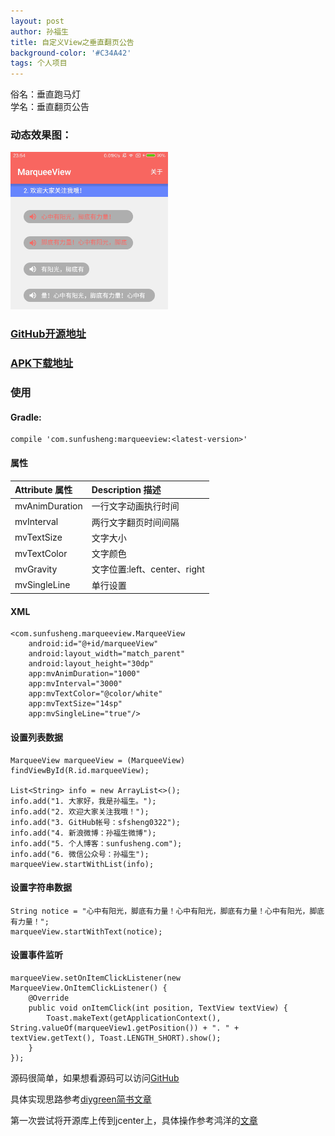```yaml
---
layout: post
author: 孙福生
title: 自定义View之垂直翻页公告
background-color: '#C34A42'
tags: 个人项目
---
```


俗名：垂直跑马灯  
学名：垂直翻页公告

### 动态效果图：

<img src="/assets/2016/MarqueeView_Gif.gif" style="width: 50%;"/>

### [GitHub开源地址](https://github.com/sfsheng0322/MarqueeView)

### [APK下载地址](http://fir.im/MarqueeView)

### 使用

#### Gradle:

    compile 'com.sunfusheng:marqueeview:<latest-version>'

#### 属性

| Attribute 属性          | Description 描述 |
|:---                    |:---|
| mvAnimDuration         | 一行文字动画执行时间           |
| mvInterval         | 两行文字翻页时间间隔           |
| mvTextSize         | 文字大小           |
| mvTextColor         | 文字颜色          |
| mvGravity         | 文字位置:left、center、right          |
| mvSingleLine         | 单行设置          |

#### XML

    <com.sunfusheng.marqueeview.MarqueeView
        android:id="@+id/marqueeView"
        android:layout_width="match_parent"
        android:layout_height="30dp"
        app:mvAnimDuration="1000"
        app:mvInterval="3000"
        app:mvTextColor="@color/white"
        app:mvTextSize="14sp"
        app:mvSingleLine="true"/>

#### 设置列表数据

    MarqueeView marqueeView = (MarqueeView) findViewById(R.id.marqueeView);

    List<String> info = new ArrayList<>();
    info.add("1. 大家好，我是孙福生。");
    info.add("2. 欢迎大家关注我哦！");
    info.add("3. GitHub帐号：sfsheng0322");
    info.add("4. 新浪微博：孙福生微博");
    info.add("5. 个人博客：sunfusheng.com");
    info.add("6. 微信公众号：孙福生");
    marqueeView.startWithList(info);

#### 设置字符串数据

    String notice = "心中有阳光，脚底有力量！心中有阳光，脚底有力量！心中有阳光，脚底有力量！";
    marqueeView.startWithText(notice);

#### 设置事件监听

    marqueeView.setOnItemClickListener(new MarqueeView.OnItemClickListener() {
        @Override
        public void onItemClick(int position, TextView textView) {
            Toast.makeText(getApplicationContext(), String.valueOf(marqueeView1.getPosition()) + ". " + textView.getText(), Toast.LENGTH_SHORT).show();
        }
    });

源码很简单，如果想看源码可以访问[GitHub](https://github.com/sunfusheng/MarqueeView)

具体实现思路参考[diygreen简书文章](http://www.jianshu.com/p/c5ef2803c823)

第一次尝试将开源库上传到jcenter上，具体操作参考鸿洋的[文章](http://blog.csdn.net/lmj623565791/article/details/51148825#rd)




